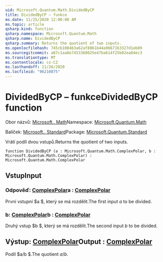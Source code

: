 ```yaml
---
uid: Microsoft.Quantum.Math.DividedByCP
title: DividedByCP – funkce
ms.date: 11/25/2020 12:00:00 AM
ms.topic: article
qsharp.kind: function
qsharp.namespace: Microsoft.Quantum.Math
qsharp.name: DividedByCP
qsharp.summary: Returns the quotient of two inputs.
ms.openlocfilehash: 745cb108463a62af8861b44a9667163327d1eb89
ms.sourcegitcommit: a87c1aa8e7453360025e47ba614f25b02ea84ec3
ms.translationtype: MT
ms.contentlocale: cs-CZ
ms.lasthandoff: 11/26/2020
ms.locfileid: "96210875"
---
```

# <a name="dividedbycp-function"></a><span data-ttu-id="8c014-102">DividedByCP – funkce</span><span class="sxs-lookup"><span data-stu-id="8c014-102">DividedByCP function</span></span>

<span data-ttu-id="8c014-103">Obor názvů: [Microsoft.. Math](xref:Microsoft.Quantum.Math)</span><span class="sxs-lookup"><span data-stu-id="8c014-103">Namespace: [Microsoft.Quantum.Math](xref:Microsoft.Quantum.Math)</span></span>

<span data-ttu-id="8c014-104">Balíček: [Microsoft.. Standard](https://nuget.org/packages/Microsoft.Quantum.Standard)</span><span class="sxs-lookup"><span data-stu-id="8c014-104">Package: [Microsoft.Quantum.Standard](https://nuget.org/packages/Microsoft.Quantum.Standard)</span></span>


<span data-ttu-id="8c014-105">Vrátí podíl dvou vstupů.</span><span class="sxs-lookup"><span data-stu-id="8c014-105">Returns the quotient of two inputs.</span></span>

```qsharp
function DividedByCP (a : Microsoft.Quantum.Math.ComplexPolar, b : Microsoft.Quantum.Math.ComplexPolar) : Microsoft.Quantum.Math.ComplexPolar
```


## <a name="input"></a><span data-ttu-id="8c014-106">Vstup</span><span class="sxs-lookup"><span data-stu-id="8c014-106">Input</span></span>

### <a name="a--complexpolar"></a><span data-ttu-id="8c014-107">Odpověď: [ComplexPolar](xref:Microsoft.Quantum.Math.ComplexPolar)</span><span class="sxs-lookup"><span data-stu-id="8c014-107">a : [ComplexPolar](xref:Microsoft.Quantum.Math.ComplexPolar)</span></span>

<span data-ttu-id="8c014-108">První vstupní $a $, který se má rozdělit.</span><span class="sxs-lookup"><span data-stu-id="8c014-108">The first input $a$ to be divided.</span></span>


### <a name="b--complexpolar"></a><span data-ttu-id="8c014-109">b: [ComplexPolar](xref:Microsoft.Quantum.Math.ComplexPolar)</span><span class="sxs-lookup"><span data-stu-id="8c014-109">b : [ComplexPolar](xref:Microsoft.Quantum.Math.ComplexPolar)</span></span>

<span data-ttu-id="8c014-110">Druhý vstup $b $, který se má rozdělit.</span><span class="sxs-lookup"><span data-stu-id="8c014-110">The second input $b$ to be divided.</span></span>



## <a name="output--complexpolar"></a><span data-ttu-id="8c014-111">Výstup: [ComplexPolar](xref:Microsoft.Quantum.Math.ComplexPolar)</span><span class="sxs-lookup"><span data-stu-id="8c014-111">Output : [ComplexPolar](xref:Microsoft.Quantum.Math.ComplexPolar)</span></span>

<span data-ttu-id="8c014-112">Podíl $a/b $.</span><span class="sxs-lookup"><span data-stu-id="8c014-112">The quotient $a / b$.</span></span>